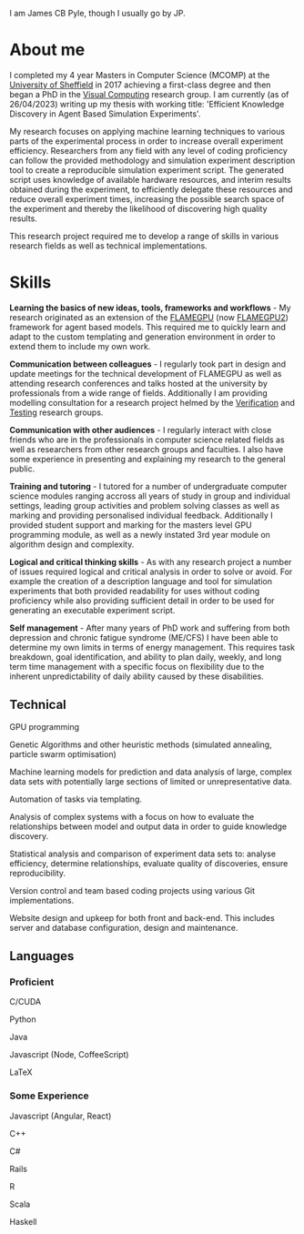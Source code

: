 
I am James CB Pyle, though I usually go by JP.

# About me
I completed my 4 year Masters in Computer Science (MCOMP) at the [University of Sheffield](https://www.sheffield.ac.uk) in 2017 achieving a first-class degree and then began a PhD in the [Visual Computing](https://www.sheffield.ac.uk/dcs/research/groups/visual-computing) research group. I am currently (as of 26/04/2023) writing up my thesis with working title: 'Efficient Knowledge Discovery in Agent Based Simulation Experiments'.

My research focuses on applying machine learning techniques to various parts of the experimental process in order to increase overall experiment efficiency. Researchers from any field with any level of coding proficiency can follow the provided methodology and simulation experiment description tool to create a reproducible simulation experiment script. The generated script uses knowledge of available hardware resources, and interim results obtained during the experiment, to efficiently delegate these resources and reduce overall experiment times, increasing the possible search space of the experiment and thereby the likelihood of discovering high quality results.

This research project required me to develop a range of skills in various research fields as well as technical implementations.

# Skills

**Learning the basics of new ideas, tools, frameworks and workflows** - My research originated as an extension of the [FLAMEGPU](https://github.com/FLAMEGPU) (now [FLAMEGPU2](https://github.com/FLAMEGPU/FLAMEGPU2)) framework for agent based models. This required me to quickly learn and adapt to the custom templating and generation environment in order to extend them to include my own work.

**Communication between colleagues** - I regularly took part in design and update meetings for the technical development of FLAMEGPU as well as attending research conferences and talks hosted at the university by professionals from a wide range of fields. Additionally I am providing modelling consultation for a research project helmed by the [Verification](https://www.sheffield.ac.uk/dcs/research/groups/verification) and [Testing](https://www.sheffield.ac.uk/dcs/research/groups/testing) research groups.

**Communication with other audiences** - I regularly interact with close friends who are in the professionals in computer science related fields as well as researchers from other research groups and faculties. I also have some experience in presenting and explaining my research to the general public. 

**Training and tutoring** - I tutored for a number of undergraduate computer science modules ranging accross all years of study in group and individual settings, leading group activities and problem solving classes as well as marking and providing personalised individual feedback. Additionally I provided student support and marking for the masters level GPU programming module, as well as a newly instated 3rd year module on algorithm design and complexity.

**Logical and critical thinking skills** - As with any research project a number of issues required logical and critical analysis in order to solve or avoid. For example the creation of a description language and tool for simulation experiments that both provided readability for uses without coding proficiency while also providing sufficient detail in order to be used for generating an executable experiment script. 

**Self management** - After many years of PhD work and suffering from both depression and chronic fatigue syndrome (ME/CFS) I have been able to determine my own limits in terms of energy management. This requires task breakdown, goal identification, and ability to plan daily, weekly, and long term time management with a specific focus on flexibility due to the inherent unpredictability of daily ability caused by these disabilities.

## Technical
GPU programming

Genetic Algorithms and other heuristic methods (simulated annealing, particle swarm optimisation)

Machine learning models for prediction and data analysis of large, complex data sets with potentially large sections of limited or unrepresentative data.

Automation of tasks via templating.

Analysis of complex systems with a focus on how to evaluate the relationships between model and output data in order to guide knowledge discovery.

Statistical analysis and comparison of experiment data sets to: analyse efficiency, determine relationships, evaluate quality of discoveries, ensure reproducibility.

Version control and team based coding projects using various Git implementations.

Website design and upkeep for both front and back-end. This includes server and database configuration, design and maintenance.

## Languages
### Proficient
C/CUDA

Python

Java

Javascript (Node, CoffeeScript)

LaTeX

### Some Experience
Javascript (Angular, React)

C++

C#

Rails

R

Scala

Haskell

